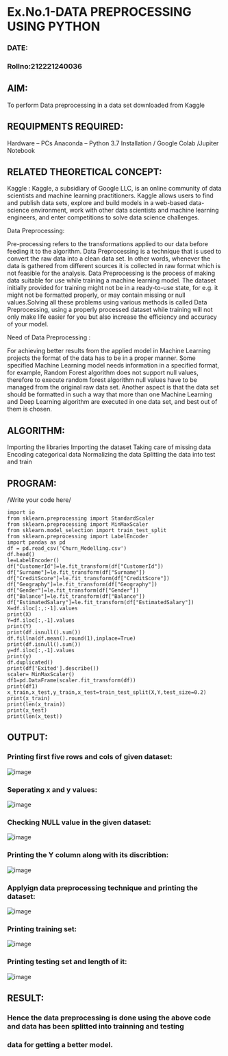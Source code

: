 # Ex.No.1-DATA PREPROCESSING USING PYTHON
                                                                                                         
### DATE:
### Rollno:212221240036
## AIM:

To perform Data preprocessing in a data set downloaded from Kaggle

## REQUIPMENTS REQUIRED:
Hardware – PCs
Anaconda – Python 3.7 Installation / Google Colab /Jupiter Notebook

## RELATED THEORETICAL CONCEPT:

Kaggle :
Kaggle, a subsidiary of Google LLC, is an online community of data scientists and machine learning practitioners. Kaggle allows users to find and publish data sets, explore and build models in a web-based data-science environment, work with other data scientists and machine learning engineers, and enter competitions to solve data science challenges.

Data Preprocessing:

Pre-processing refers to the transformations applied to our data before feeding it to the algorithm. Data Preprocessing is a technique that is used to convert the raw data into a clean data set. In other words, whenever the data is gathered from different sources it is collected in raw format which is not feasible for the analysis.
Data Preprocessing is the process of making data suitable for use while training a machine learning model. The dataset initially provided for training might not be in a ready-to-use state, for e.g. it might not be formatted properly, or may contain missing or null values.Solving all these problems using various methods is called Data Preprocessing, using a properly processed dataset while training will not only make life easier for you but also increase the efficiency and accuracy of your model.

Need of Data Preprocessing :

For achieving better results from the applied model in Machine Learning projects the format of the data has to be in a proper manner. Some specified Machine Learning model needs information in a specified format, for example, Random Forest algorithm does not support null values, therefore to execute random forest algorithm null values have to be managed from the original raw data set.
Another aspect is that the data set should be formatted in such a way that more than one Machine Learning and Deep Learning algorithm are executed in one data set, and best out of them is chosen.


## ALGORITHM:
Importing the libraries
Importing the dataset
Taking care of missing data
Encoding categorical data
Normalizing the data
Splitting the data into test and train

## PROGRAM:
/Write your code here/
~~~
import io
from sklearn.preprocessing import StandardScaler
from sklearn.preprocessing import MinMaxScaler
from sklearn.model_selection import train_test_split
from sklearn.preprocessing import LabelEncoder
import pandas as pd
df = pd.read_csv('Churn_Modelling.csv')
df.head()
le=LabelEncoder()
df["CustomerId"]=le.fit_transform(df["CustomerId"])
df["Surname"]=le.fit_transform(df["Surname"])
df["CreditScore"]=le.fit_transform(df["CreditScore"])
df["Geography"]=le.fit_transform(df["Geography"])
df["Gender"]=le.fit_transform(df["Gender"])
df["Balance"]=le.fit_transform(df["Balance"])
df["EstimatedSalary"]=le.fit_transform(df["EstimatedSalary"])
X=df.iloc[:,:-1].values
print(X)
Y=df.iloc[:,-1].values
print(Y)
print(df.isnull().sum())
df.fillna(df.mean().round(1),inplace=True)
print(df.isnull().sum())
y=df.iloc[:,-1].values
print(y)
df.duplicated()
print(df['Exited'].describe())
scaler= MinMaxScaler()
df1=pd.DataFrame(scaler.fit_transform(df))
print(df1)
x_train,x_test,y_train,x_test=train_test_split(X,Y,test_size=0.2)
print(x_train)
print(len(x_train))
print(x_test)
print(len(x_test))
~~~
## OUTPUT:
### Printing first five rows and cols of given dataset:
![image](https://user-images.githubusercontent.com/93427264/229359845-cb939621-0459-43ec-89fd-a6f64954d8b9.png)
### Seperating x and y values:
![image](https://user-images.githubusercontent.com/93427264/229359871-b0f2390f-7c2c-4475-9c06-77f9e02443d9.png)
### Checking NULL value in the given dataset:
![image](https://user-images.githubusercontent.com/93427264/229359905-7242ba39-daef-4fbe-b5a8-68b3fecfbc62.png)
### Printing the Y column along with its discribtion:
![image](https://user-images.githubusercontent.com/93427264/229360039-2e50d2bf-3ed3-49fa-bcb2-eb6b4abc2973.png)
### Applyign data preprocessing technique and printing the dataset:
![image](https://user-images.githubusercontent.com/93427264/229360121-85463e88-3fa5-4d1f-825f-4acddd762314.png)
### Printing training set:
![image](https://user-images.githubusercontent.com/93427264/229360208-dd9c0e8f-f1b2-4b13-8124-c8dbac7ad485.png)
### Printing testing set and length of it:
![image](https://user-images.githubusercontent.com/93427264/229360244-28e2fa80-b67b-4431-aff2-1df167281f9c.png)

## RESULT:
### Hence the data preprocessing is done using the above code and data has been splitted into trainning and testing
### data for getting a better model.

